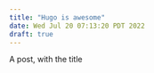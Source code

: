 ```yaml
---
title: "Hugo is awesome"
date: Wed Jul 20 07:13:20 PDT 2022 
draft: true
---
```


A post, with the title
